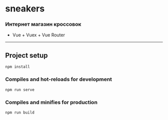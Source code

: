 # sneakers

### Интернет магазин кроссовок
- Vue + Vuex + Vue Router

---

## Project setup
```
npm install
```

### Compiles and hot-reloads for development
```
npm run serve
```

### Compiles and minifies for production
```
npm run build
```

